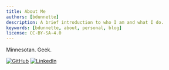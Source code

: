 ```yaml
---
title: About Me
authors: [bdunnette]
description: A brief introduction to who I am and what I do.    
keywords: [bdunnette, about, personal, blog]
license: CC-BY-SA-4.0   
---
```


Minnesotan. Geek.

[![GitHub](https://img.shields.io/github/followers/bdunnette?style=social)](https://github.com/bdunnette)
[![LinkedIn](https://img.shields.io/badge/LinkedIn-bdunnette-blue?style=social)](https://www.linkedin.com/in/bdunnette/)
